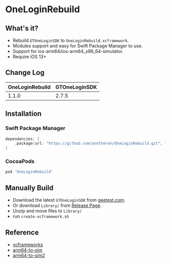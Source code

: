 # OneLoginRebuild

## What's it?

* Rebuild `GTOneLoginSDK` to `OneLoginRebuild.xcframework`.
* Modules support and easy for Swift Package Manager to use.
* Support for ios-arm64/ios-arm64_x86_64-simulator.
* Require iOS 13+

## Change Log
| OneLoginRebuild | GTOneLoginSDK |
| ----- | ----- |
| 1.1.0 | 2.7.5 |

## Installation

### Swift Package Manager

```swift
dependencies: [
    .package(url: "https://github.com/anotheren/OneLoginRebuild.git", from: "1.1.0")
]
```

### CocoaPods

```ruby
pod 'OneLoginRebuild'
```

## Manually Build

* Download the latest `GTOneLoginSDK` from [geetest.com](https://docs.geetest.com/onelogin/changelog/ios).
* Or download `Library/` from [Release Page](https://github.com/anotheren/OneLoginRebuild/releases).
* Unzip and move files to `Library/`
* run `create-xcframework.sh`

## Reference

* [xcframeworks](https://github.com/bielikb/xcframeworks)
* [arm64-to-sim](https://github.com/bogo/arm64-to-sim)
* [arm64-to-sim2](https://github.com/luosheng/arm64-to-sim)
